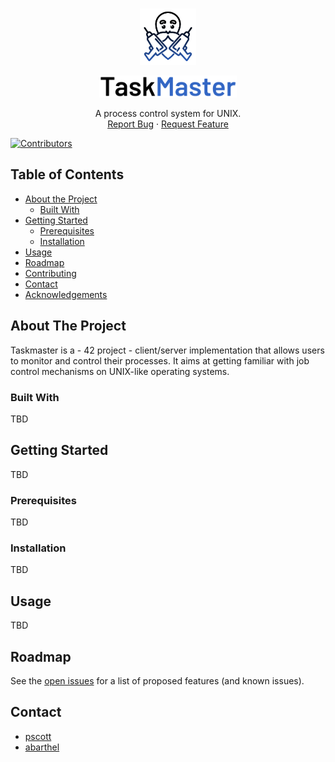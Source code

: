 
<br />
<p align="center">
  <a href="https://github.com/pscott/TaskMaster">
    <img src="assets/logo.png" alt="Logo" width="90" height="90">
  </a>

  <p align="center">
    <img src="assets/title.png" alt="TaskMaster" width="220" height="35">
  </p>

  <p align="center">
    A process control system for UNIX.
    <br />
    <a href="https://github.com/pscott/TaskMaster/issues">Report Bug</a>
    ·
    <a href="https://github.com/pscott/TaskMaster/issues">Request Feature</a>
  </p>
</p>

[![Contributors][contributors-shield]][contributors-url]



## Table of Contents

* [About the Project](#about-the-project)
  * [Built With](#built-with)
* [Getting Started](#getting-started)
  * [Prerequisites](#prerequisites)
  * [Installation](#installation)
* [Usage](#usage)
* [Roadmap](#roadmap)
* [Contributing](#contributing)
* [Contact](#contact)
* [Acknowledgements](#acknowledgements)



## About The Project

Taskmaster is a - 42 project - client/server implementation that allows users to monitor and control their processes. It aims at getting familiar with job control mechanisms on UNIX-like operating systems.

### Built With

TBD

## Getting Started

TBD

### Prerequisites

TBD

### Installation

TBD

## Usage

TBD

## Roadmap

See the [open issues](https://github.com/pscott/TaskMaster/issues) for a list of proposed features (and known issues).




## Contact

* [pscott](https://github.com/pscott)
* [abarthel](https://github.com/Ant0wan)



[contributors-shield]: https://img.shields.io/github/contributors/pscott/TaskMaster
[contributors-url]: https://github.com/pscott/TaskMaster/graphs/contributors

